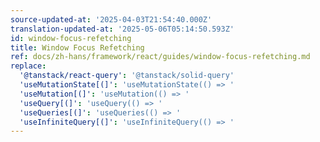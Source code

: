 ```yaml
---
source-updated-at: '2025-04-03T21:54:40.000Z'
translation-updated-at: '2025-05-06T05:14:50.593Z'
id: window-focus-refetching
title: Window Focus Refetching
ref: docs/zh-hans/framework/react/guides/window-focus-refetching.md
replace:
  '@tanstack/react-query': '@tanstack/solid-query'
  'useMutationState[(]': 'useMutationState(() => '
  'useMutation[(]': 'useMutation(() => '
  'useQuery[(]': 'useQuery(() => '
  'useQueries[(]': 'useQueries(() => '
  'useInfiniteQuery[(]': 'useInfiniteQuery(() => '
---
```

